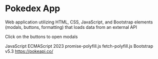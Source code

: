 # Pokedex App

Web application utilizing HTML, CSS, JavaScript, and Bootstrap elements (modals, buttons, formatting) that loads data from an external API

Click on the buttons to open modals

JavaScript ECMAScript 2023
promise-polyfill.js
fetch-polyfill.js
Bootstrap v5.3
https://pokeapi.co/

